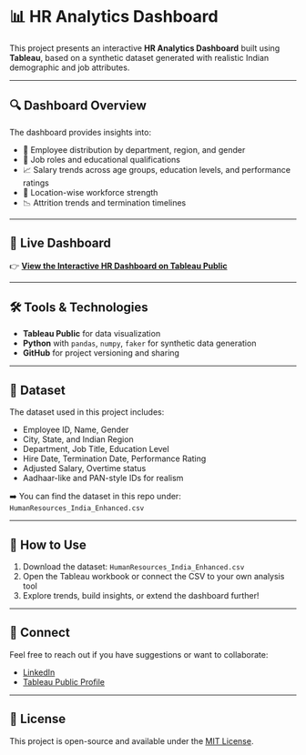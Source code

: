 # 📊 HR Analytics Dashboard

This project presents an interactive **HR Analytics Dashboard** built using **Tableau**, based on a synthetic dataset generated with realistic Indian demographic and job attributes.

---

## 🔍 Dashboard Overview

The dashboard provides insights into:

- 👥 Employee distribution by department, region, and gender  
- 💼 Job roles and educational qualifications  
- 📈 Salary trends across age groups, education levels, and performance ratings  
- 📍 Location-wise workforce strength  
- 📉 Attrition trends and termination timelines  

---

## 📌 Live Dashboard

👉 [**View the Interactive HR Dashboard on Tableau Public**](https://public.tableau.com/app/profile/rohith.ap/viz/HRDashboard_17516479522100/HRSummary?publish=yes)

---

## 🛠️ Tools & Technologies

- **Tableau Public** for data visualization  
- **Python** with `pandas`, `numpy`, `faker` for synthetic data generation  
- **GitHub** for project versioning and sharing

---

## 📁 Dataset

The dataset used in this project includes:

- Employee ID, Name, Gender  
- City, State, and Indian Region  
- Department, Job Title, Education Level  
- Hire Date, Termination Date, Performance Rating  
- Adjusted Salary, Overtime status  
- Aadhaar-like and PAN-style IDs for realism  

➡️ You can find the dataset in this repo under:  
`HumanResources_India_Enhanced.csv`

---

## 🚀 How to Use

1. Download the dataset: `HumanResources_India_Enhanced.csv`
2. Open the Tableau workbook or connect the CSV to your own analysis tool
3. Explore trends, build insights, or extend the dashboard further!

---

## 🤝 Connect

Feel free to reach out if you have suggestions or want to collaborate:

- [LinkedIn](https://www.linkedin.com/in/rohith-ap)
- [Tableau Public Profile](https://public.tableau.com/app/profile/rohith.ap)

---

## 📝 License

This project is open-source and available under the [MIT License](LICENSE).

